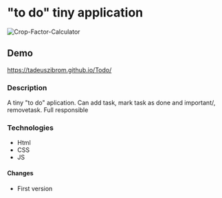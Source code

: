 # "to do" tiny application

![Crop-Factor-Calculator](/images/todo.png)
## Demo
https://tadeuszibrom.github.io/Todo/

### Description
A tiny "to do" aplication. Can add task, mark task as done and important/, removetask.
Full responsible 


### Technologies
 - Html
 - CSS
 - JS
 #### Changes
 
- First version
